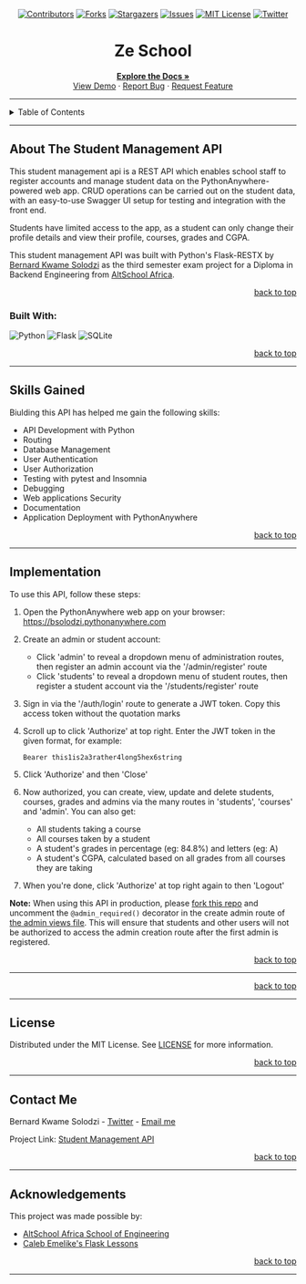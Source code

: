  <!-- Back to Top Navigation Anchor -->
<a name="readme-top"></a>

<!-- Project Shields -->
<div align="center">

  [![Contributors][contributors-shield]][contributors-url]
  [![Forks][forks-shield]][forks-url]
  [![Stargazers][stars-shield]][stars-url]
  [![Issues][issues-shield]][issues-url]
  [![MIT License][license-shield]][license-url]
  [![Twitter][twitter-shield]][twitter-url]
</div>

<!-- Project Name -->
<div align="center">
  <h1>Ze School</h1>
</div>

<div>
  <p align="center">
    <a href="https://github.com/bsolodzi/student-manager-api#readme"><strong>Explore the Docs »</strong></a>
    <br />
    <a href="https://github.com/bsolodzi/student-manager-api/blob/main/images/StudentManagerAPI_Full_Page.png">View Demo</a>
    ·
    <a href="https://github.com/bsolodzi/student-manager-api/issues">Report Bug</a>
    ·
    <a href="https://github.com/bsolodzi/student-manager-api/issues">Request Feature</a>
  </p>
</div>

---

<!-- Table of Contents -->
<details>
  <summary>Table of Contents</summary>
  <ol>
    <li>
      <a href="#about-The-Student-Management-API">About The Student Management API</a>
      <ul>
        <li><a href="#built-with">Built With</a></li>
      </ul>
    </li>
    <li><a href="#skills-gained">Skills Gained</a></li>
    <li><a href="#usage">How To Use This API</a></li>    
    <li><a href="#sample">Sample</a></li>
    <li><a href="#license">License</a></li>
    <li><a href="#contact">Contact Me</a></li>
    <li><a href="#acknowledgements">Acknowledgements</a></li>
  </ol>
  <p align="right"><a href="#readme-top">back to top</a></p>
</details>

---

<!-- About the Project -->
## About The Student Management API

This student management api is a REST API which enables school staff to register accounts and manage student data on the PythonAnywhere-powered web app. CRUD operations can be carried out on the student data, with an easy-to-use Swagger UI setup for testing and integration with the front end.

Students have limited access to the app, as a student can only change their profile details and view their profile, courses, grades and CGPA.

This student management API was built with Python's Flask-RESTX by <a href="https://www.github.com/bsolodzi">Bernard Kwame Solodzi</a> as the third semester exam project for a Diploma in Backend Engineering from <a href="https://altschoolafrica.com/schools/engineering">AltSchool Africa</a>.

<p align="right"><a href="#readme-top">back to top</a></p>

### Built With:

![Python][python]
![Flask][flask]
![SQLite][sqlite]

<p align="right"><a href="#readme-top">back to top</a></p>

---
<!-- Lessons from the Project -->
## Skills Gained

Biulding this API has helped me gain the following skills:
* API Development with Python
* Routing
* Database Management
* User Authentication
* User Authorization
* Testing with pytest and Insomnia
* Debugging
* Web applications Security
* Documentation
* Application Deployment with PythonAnywhere

<p align="right"><a href="#readme-top">back to top</a></p>

---

<!-- GETTING STARTED -->
## Implementation

To use this API, follow these steps:

1. Open the PythonAnywhere web app on your browser: https://bsolodzi.pythonanywhere.com

2. Create an admin or student account:
    - Click 'admin' to reveal a dropdown menu of administration routes, then register an admin account via the '/admin/register' route
    - Click 'students' to reveal a dropdown menu of student routes, then register a student account via the '/students/register' route

3. Sign in via the '/auth/login' route to generate a JWT token. Copy this access token without the quotation marks

4. Scroll up to click 'Authorize' at top right. Enter the JWT token in the given format, for example:
   ```
   Bearer this1is2a3rather4long5hex6string
   ```

5. Click 'Authorize' and then 'Close'

6. Now authorized, you can create, view, update and delete students, courses, grades and admins via the many routes in 'students', 'courses' and 'admin'. You can also get:
    - All students taking a course
    - All courses taken by a student
    - A student's grades in percentage (eg: 84.8%) and letters (eg: A)
    - A student's CGPA, calculated based on all grades from all courses they are taking

7. When you're done, click 'Authorize' at top right again to then 'Logout'

**Note:** When using this API in production, please [fork this repo](https://github.com/bsolodzi/student-manager-apil) and uncomment the `@admin_required()` decorator in the create admin route of [the admin views file](https://github.com/bsolodzi/student-manager-api/blob/main/api/admin/views.py). This will ensure that students and other users will not be authorized to access the admin creation route after the first admin is registered.

<p align="right"><a href="#readme-top">back to top</a></p>

---

<p align="right"><a href="#readme-top">back to top</a></p>

---

<!-- License -->
## License

Distributed under the MIT License. See <a href="https://github.com/bsolodzi/student-manager-api/blob/main/LICENSE">LICENSE</a> for more information.

<p align="right"><a href="#readme-top">back to top</a></p>

---

<!-- Contact Me-->
## Contact Me

Bernard Kwame Solodzi - [Twitter](https://twitter.com/boss_assignment) - [Email me](bsolodzi@gmail.com)

Project Link: [Student Management API](https://github.com/bsolodzi/student-manager-api)

<p align="right"><a href="#readme-top">back to top</a></p>

---

<!-- Acknowledgements -->
## Acknowledgements

This project was made possible by:

* [AltSchool Africa School of Engineering](https://altschoolafrica.com/schools/engineering)
* [Caleb Emelike's Flask Lessons](https://github.com/CalebEmelike)

<p align="right"><a href="#readme-top">back to top</a></p>

---

<!-- Markdown Links & Images -->
[contributors-shield]: https://img.shields.io/github/contributors/bsolodzi/student-manager-api.svg?style=for-the-badge
[contributors-url]: https://github.com/bsolodzi/student-manager-api/graphs/contributors
[forks-shield]: https://img.shields.io/github/forks/bsolodzi/student-manager-api.svg?style=for-the-badge
[forks-url]: https://github.com/bsolodzi/student-manager-api/network/members
[stars-shield]: https://img.shields.io/github/stars/bsolodzi/student-manager-api.svg?style=for-the-badge
[stars-url]: https://github.com/bsolodzi/student-manager-api/stargazers
[issues-shield]: https://img.shields.io/github/issues/bsolodzi/student-manager-api.svg?style=for-the-badge
[issues-url]: https://github.com/bsolodzi/student-manager-api/issues
[license-shield]: https://img.shields.io/github/license/bsolodzi/student-manager-api.svg?style=for-the-badge
[license-url]: https://github.com/bsolodzi/student-manager-api/blob/main/LICENSE.txt
[twitter-shield]: https://img.shields.io/badge/-@boss_assignment-1ca0f1?style=for-the-badge&logo=twitter&logoColor=white&link=https://twitter.com/boss_assignment
[twitter-url]: https://twitter.com/boss_assignment
[ze-school-screenshot]: https://github.com/bsolodzi/student-manager-api/blob/main/images/Ze_School_Full_Page.png
[python]: https://img.shields.io/badge/python-3670A0?style=for-the-badge&logo=python&logoColor=ffdd54
[flask]: https://img.shields.io/badge/flask-%23000.svg?style=for-the-badge&logo=flask&logoColor=white
[sqlite]: https://img.shields.io/badge/sqlite-%2307405e.svg?style=for-the-badge&logo=sqlite&logoColor=white
